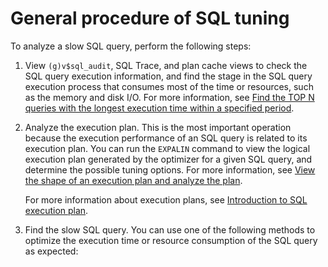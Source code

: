 General procedure of SQL tuning 
====================================================



To analyze a slow SQL query, perform the following steps:

1. View `(g)v$sql_audit`, SQL Trace, and plan cache views to check the SQL query execution information, and find the stage in the SQL query execution process that consumes most of the time or resources, such as the memory and disk I/O. For more information, see [Find the TOP N queries with the longest execution time within a specified period](/en-US/12.sql-optimization-guide-1/4.sql-optimization-1/3.monitor-sql-execution-performance-1/4.sql-performance-analysis-example-1/8.query-the-top-n-requests-with-the-most-execution-time-1.md).

   

2. Analyze the execution plan. This is the most important operation because the execution performance of an SQL query is related to its execution plan. You can run the `EXPALIN` command to view the logical execution plan generated by the optimizer for a given SQL query, and determine the possible tuning options. For more information, see [View the shape of an execution plan and analyze the plan](/en-US/12.sql-optimization-guide-1/4.sql-optimization-1/3.monitor-sql-execution-performance-1/4.sql-performance-analysis-example-1/3.view-and-analyze-the-execution-plan-1.md). 

   For more information about execution plans, see [Introduction to SQL execution plan](/en-US/12.sql-optimization-guide-1/2.sql-execution-plan-3/1.introduction-to-sql-execution-plans-2.md).
   

3. Find the slow SQL query. You can use one of the following methods to optimize the execution time or resource consumption of the SQL query as expected:

   








